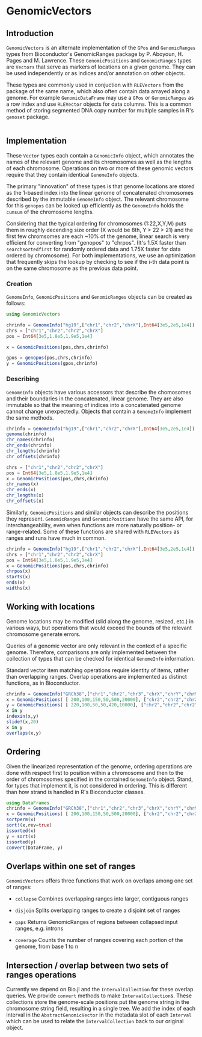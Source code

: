 # GenomicVectors

## Introduction
`GenomicVectors` is an alternate implementation of the `GPos` and `GenomicRanges` types from
Bioconductor's GenomicRanges package by P. Aboyoun, H. Pages and M. Lawrence. These `GenomicPositions` and
`GenomicRanges` types are `Vectors` that serve as markers of locations on a given genome. They can be used
independently or as indices and/or annotation on other objects.

These types are commonly used in conjuction with `RLEVectors` from the package of the same name, which
also often contain data arrayed along a genome. For example `GenomicDataFrame` may use a `GPos` or `GenomicRanges` as a
row index and use `RLEVector` objects for data columns. This is a common method of storing segmented DNA copy
number for multiple samples in R's `genoset` package.

```@contents
```

## Implementation
These `Vector` types each contain a `GenomicInfo` object, which annotates the names of the relevant genome and
its chromosomes as well as the lengths of each chromosome. Operations on two or more of these genomic vectors
require that they contain identical `GenomeInfo` objects.

The primary "innovation" of these types is that genome locations are stored as the 1-based index into the
linear genome of concatenated chromosomes described by the immutable `GenomeInfo` object. The relevant
chromosome for this `genopos` can be looked up efficiently as the `GenomeInfo` holds the `cumsum` of the
chromosome lengths.

Considering that the typical ordering for chromosomes (1:22,X,Y,M) puts them in roughly
decending size order (X would be 8th, Y > 22 > 21) and the first few chromsomes are each ~10% of the genome,
linear search is very efficient for converting from "genopos" to "chrpos". (It's 1.5X faster than
`searchsortedfirst` for randomly ordered data and 1.75X faster for data ordered by chromosome). For both implementations,
we use an optimization that frequently skips the lookup by checking to see if the i-th data point is on the same chromosome as
the previous data point.

### Creation
`GenomeInfo`, `GenomicPositions` and `GenomicRanges` objects can be created as follows:

```julia
using GenomicVectors

chrinfo = GenomeInfo("hg19",["chr1","chr2","chrX"],Int64[3e5,2e5,1e4])
chrs = ["chr1","chr2","chr2","chrX"]
pos = Int64[3e5,1.8e5,1.9e5,1e4]

x = GenomicPositions(pos,chrs,chrinfo)

gpos = genopos(pos,chrs,chrinfo)
y = GenomicPositions(gpos,chrinfo)
```

### Describing
`GenomeInfo` objects have various accessors that describe the chomosomes and their boundaries in the
concatenated, linear genome. They are also immutable so that the meaning of indices into a concatenated
genome cannot change unexpectedly. Objects that contain a `GenomeInfo` implement the same methods.

```julia
chrinfo = GenomeInfo("hg19",["chr1","chr2","chrX"],Int64[3e5,2e5,1e4])
genome(chrinfo)
chr_names(chrinfo)
chr_ends(chrinfo)
chr_lengths(chrinfo)
chr_offsets(chrinfo)

chrs = ["chr1","chr2","chr2","chrX"]
pos = Int64[3e5,1.8e5,1.9e5,1e4]
x = GenomicPositions(pos,chrs,chrinfo)
chr_names(x)
chr_ends(x)
chr_lengths(x)
chr_offsets(x)
```

Similarly, `GenomicPositions` and similar objects can describe the positions they represent. `GenomicRanges`
and `GenomicPositions` have the same API, for interchangeability, even when functions are more naturally position-
or range-related. Some of these functions are shared with `RLEVectors` as ranges and runs have much in common.

```julia
chrinfo = GenomeInfo("hg19",["chr1","chr2","chrX"],Int64[3e5,2e5,1e4])
chrs = ["chr1","chr2","chr2","chrX"]
pos = Int64[3e5,1.8e5,1.9e5,1e4]
x = GenomicPositions(pos,chrs,chrinfo)
chrpos(x)
starts(x)
ends(x)
widths(x)
```

## Working with locations
Genome locations may be modified (slid along the genome, resized, etc.) in various ways, but operations that
would exceed the bounds of the relevant chromosome generate errors.

Queries of a genomic vector are only relevant in the context of a specific genome. Therefore, comparisons are
only implemented between the collection of types that can be checked for identical `GenomeInfo` information.

Standard vector item matching operations require identity of items, rather than overlapping ranges. Overlap operations
are implemented as distinct functions, as in Bioconductor.

```julia
chrinfo = GenomeInfo("GRCh38",["chr1","chr2","chr3","chrX","chrY","chrM"],Int64[3e5,2e5,1e4,5e4,2e3,1e3])
x = GenomicPositions( [ 200,100,150,50,500,20000], ["chr2","chr2","chr2","chrM","chrY","chr1"], chrinfo)
y = GenomicPositions( [ 220,100,50,50,420,10000], ["chr2","chr2","chr2","chrM","chrY","chr1"], chrinfo)
x in y
indexin(x,y)
slide!(x,20)
x in y
overlaps(x,y)

```

## Ordering
Given the linearized representation of the genome, ordering operations are done with respect first to position
within a chromosome and then to the order of chromosomes specified in the contained `GenomeInfo`
object. Stand, for types that implement it, is not considered in ordering. This is different than how strand
is handled in R's Bioconductor classes.

```julia
using DataFrames
chrinfo = GenomeInfo("GRCh38",["chr1","chr2","chr3","chrX","chrY","chrM"],Int64[3e5,2e5,1e4,5e4,2e3,1e3])
x = GenomicPositions( [ 200,100,150,50,500,20000], ["chr2","chr2","chr2","chrM","chrY","chr1"], chrinfo)
sortperm(x)
sort!(x,rev=true)
issorted(x)
y = sort(x)
issorted(y)
convert(DataFrame, y)
```

## Overlaps within one set of ranges
`GenomicVectors` offers three functions that work on overlaps among one set of ranges:

 * `collapse`
Combines overlapping ranges into larger, contiguous ranges

 * `disjoin`
Splits overlapping ranges to create a disjoint set of ranges

 * `gaps`
Returns GenomicRanges of regions between collapsed input ranges, e.g. introns

 * `coverage`
Counts the number of ranges covering each portion of the genome, from base 1 to n

## Intersection / overlap between two sets of ranges operations
Currently we depend on Bio.jl and the `IntervalCollection` for these overlap queries. We provide `convert` methods to
make `IntervalCollection`s. These collections store the genome-scale positions put the genome string in the
chromosome string field, resulting in a single tree. We add the index of each interval in the
`AbstractGenomicVector` in the metadata slot of each `Interval` which can be used to relate the
`IntervalCollection` back to our original object.
